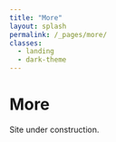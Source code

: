 ```yaml
---
title: "More"
layout: splash
permalink: /_pages/more/
classes:
  - landing
  - dark-theme
---
```

<h1> More </h1>
<body>Site under construction.</body>
